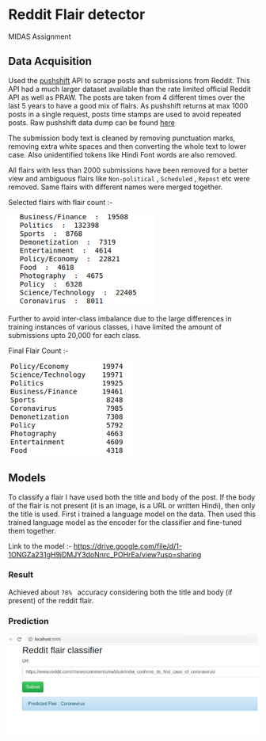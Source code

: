 # Reddit Flair detector

MIDAS Assignment

## Data Acquisition

Used the [pushshift](https://pushshift.io/) API to scrape posts and submissions from Reddit. This API had a much larger dataset available than the rate limited official Reddit API as well as PRAW. The posts are taken from 4 different times over the last 5 years to have a good mix of flairs. As pushshift returns at max 1000 posts in a single request, posts time stamps are used to avoid repeated posts. Raw pushshift data dump can be found [here](https://drive.google.com/file/d/1uRjj-v0AXgGQpKlM3swt5FzQrugcUD12/view?usp=sharing)

The submission body text is cleaned by removing punctuation marks, removing extra white spaces and then converting the whole text to lower case. Also unidentified tokens like Hindi Font words are also removed.

All flairs with less than 2000 submissions have been removed for a better view and ambiguous flairs like ```Non-political``` , ```Scheduled``` , ```Repost``` etc were removed. Same flairs with different names were merged together.

Selected flairs with flair count :- 

![](selected_flairs_with_count.png)

Further to avoid inter-class imbalance due to the large differences in training instances of various classes, i have limited the amount of submissions upto 20,000 for each class.

Final Flair Count :- 

![](final_flair_count.png)



## Models

To classify a flair I have used both the title and body of the post. If the body of the flair is not present (it is an image, is a URL or written Hindi), then only the title is used. First i trained a language model on the data. Then used this trained language model as the encoder for the classifier and fine-tuned them together.

Link to the model :-  https://drive.google.com/file/d/1-1ONGZa231gH9jDMJY3doNnrc_POHrEa/view?usp=sharing

### Result

Achieved about ```78% ``` accuracy considering both the title and body (if present) of the reddit flair.



### Prediction

![prediction](prediction.png)

